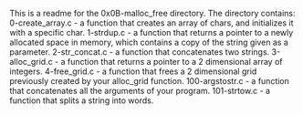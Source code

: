 This is a readme for the 0x0B-malloc_free directory.
The directory contains:
0-create_array.c - a function that creates an array of chars, and initializes it with a specific char.
1-strdup.c -  a function that returns a pointer to a newly allocated space in memory, which contains a copy of the string given as a parameter.
2-str_concat.c - a function that concatenates two strings.
3-alloc_grid.c -  a function that returns a pointer to a 2 dimensional array of integers.
4-free_grid.c - a function that frees a 2 dimensional grid previously created by your alloc_grid function.
100-argstostr.c - a function that concatenates all the arguments of your program.
101-strtow.c - a function that splits a string into words.
